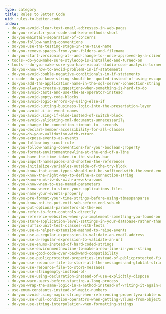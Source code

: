 ```yaml
---
type: category
title: Rules to Better Code
uid: rules-to-better-code
index:
 - do-you-avoid-clear-text-email-addresses-in-web-pages
 - do-you-refactor-your-code-and-keep-methods-short
 - do-you-maintain-separation-of-concerns
 - do-you-follow-naming-conventions
 - do-you-use-the-testing-stage-in-the-file-name
 - do-you-remove-spaces-from-your-folders-and-filename
 - do-you-start-versioning-at--and-change-to--once-approved-by-a-client-or-tester
 - tools--do-you-make-sure-stylecop-is-installed-and-turned-on
 - tools---do-you-make-sure-you-have-visual-studio-code-analysis-turned-on
 - do-you-know-how-to-avoid-problems-in-if-statements
 - do-you-avoid-double-negative-conditionals-in-if-statements
 - c-code--do-you-know-string-should-be--quoted-instead-of-using-escape-character-for-
 - do-you-add-the-application-name-in-the-sql-server-connection-string
 - do-you-always-create-suggestions-when-something-is-hard-to-do
 - do-you-avoid-casts-and-use-the-as-operator-instead
 - do-you-avoid-empty-code-blocks
 - do-you-avoid-logic-errors-by-using-else-if
 - do-you-avoid-putting-business-logic-into-the-presentation-layer
 - do-you-avoid-ui-in-event-names
 - do-you-avoid-using-if-else-instead-of-switch-block
 - do-you-avoid-validating-xml-documents-unnecessarily
 - do-you-change-the-connection-timeout-to--seconds
 - do-you-declare-member-accessibility-for-all-classes
 - do-you-do-your-validation-with-return
 - do-you-expose-events-as-events
 - do-you-follow-boy-scout-rule
 - do-you-follow-naming-conventions-for-your-boolean-property
 - do-you-format-environmentnewline-at-the-end-of-a-line
 - do-you-have-the-time-taken-in-the-status-bar
 - do-you-import-namespaces-and-shorten-the-references
 - do-you-initialize-variables-outside-of-the-try-block
 - do-you-know-that-enum-types-should-not-be-suffixed-with-the-word-enum
 - do-you-know-the-right-way-to-define-a-connection-string
 - do-you-know-what-to-do-with-a-work-around
 - do-you-know-when-to-use-named-parameters
 - do-you-know-where-to-store-your-applications-files
 - do-you-name-your-events-properly
 - do-you-pre-format-your-time-strings-before-using-timespanparse
 - do-you-know-not-to-put-exit-sub-before-end-sub-vb
 - do-you-put-optional-parameters-at-the-end
 - do-you-refer-to-form-controls-directly
 - do-you-reference-websites-when-you-implement-something-you-found-on-google
 - do-you-store-application-level-settings-in-your-database-rather-than-configuration-files-when-possible
 - do-you-suffix-unit-test-classes-with-tests
 - do-you-use-a-helper-extension-method-to-raise-events
 - do-you-use-a-regular-expression-to-validate-an-email-address
 - do-you-use-a-regular-expression-to-validate-an-url
 - do-you-use-enums-instead-of-hard-coded-strings
 - do-you-use-environmentnewline-to-make-a-new-line-in-your-string
 - do-you-use-good-code-over-backward-compatibility
 - do-you-use-publicprotected-properties-instead-of-publicprotected-fields
 - do-you-use-resource-file-to-store-all-the-messages-and-globlal-strings
 - do-you-use-resource-file-to-store-messages
 - do-you-use-stringempty-instead-of-
 - do-you-use-using-declaration-instead-of-use-explicitly-dispose
 - do-you-warn-users-before-starting-a-long-process
 - do-you-wrap-the-same-logic-in-a-method-instead-of-writing-it-again-and-again-whenever-its-used
 - use-enum-constants-instead-of-magic-numbers
 - do-you-avoid-using-magic-string-when-referencing-propertyvariable-names
 - do-you-use-null-condition-operators-when-getting-values-from-objects
 - do-you-use-string-interpolation-when-formatting-strings
---
```




